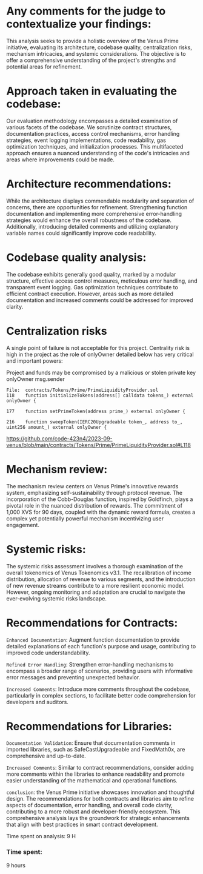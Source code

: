 # Any comments for the judge to contextualize your findings:

This analysis seeks to provide a holistic overview of the Venus Prime initiative, evaluating its architecture, codebase quality, centralization risks, mechanism intricacies, and systemic considerations. The objective is to offer a comprehensive understanding of the project's strengths and potential areas for refinement.

# Approach taken in evaluating the codebase:

Our evaluation methodology encompasses a detailed examination of various facets of the codebase. We scrutinize contract structures, documentation practices, access control mechanisms, error handling strategies, event logging implementations, code readability, gas optimization techniques, and initialization processes. This multifaceted approach ensures a nuanced understanding of the code's intricacies and areas where improvements could be made.

# Architecture recommendations:

While the architecture displays commendable modularity and separation of concerns, there are opportunities for refinement. Strengthening function documentation and implementing more comprehensive error-handling strategies would enhance the overall robustness of the codebase. Additionally, introducing detailed comments and utilizing explanatory variable names could significantly improve code readability.

# Codebase quality analysis:

The codebase exhibits generally good quality, marked by a modular structure, effective access control measures, meticulous error handling, and transparent event logging. Gas optimization techniques contribute to efficient contract execution. However, areas such as more detailed documentation and increased comments could be addressed for improved clarity.

# Centralization risks
A single point of failure is not acceptable for this project. Centrality risk is high in the project as the role of onlyOwner detailed below has very critical and important powers:

Project and funds may be compromised by a malicious or stolen private key onlyOwner msg.sender

```solidity
File:  contracts/Tokens/Prime/PrimeLiquidityProvider.sol
118    function initializeTokens(address[] calldata tokens_) external onlyOwner {

177    function setPrimeToken(address prime_) external onlyOwner {

216    function sweepToken(IERC20Upgradeable token_, address to_, uint256 amount_) external onlyOwner {        
```
https://github.com/code-423n4/2023-09-venus/blob/main/contracts/Tokens/Prime/PrimeLiquidityProvider.sol#L118

# Mechanism review:

The mechanism review centers on Venus Prime's innovative rewards system, emphasizing self-sustainability through protocol revenue. The incorporation of the Cobb-Douglas function, inspired by Goldfinch, plays a pivotal role in the nuanced distribution of rewards. The commitment of 1,000 XVS for 90 days, coupled with the dynamic reward formula, creates a complex yet potentially powerful mechanism incentivizing user engagement.

# Systemic risks:

The systemic risks assessment involves a thorough examination of the overall tokenomics of Venus Tokenomics v3.1. The recalibration of income distribution, allocation of revenue to various segments, and the introduction of new revenue streams contribute to a more resilient economic model. However, ongoing monitoring and adaptation are crucial to navigate the ever-evolving systemic risks landscape.

# Recommendations for Contracts:

`Enhanced Documentation`: Augment function documentation to provide detailed explanations of each function's purpose and usage, contributing to improved code understandability.

`Refined Error Handling`: Strengthen error-handling mechanisms to encompass a broader range of scenarios, providing users with informative error messages and preventing unexpected behavior.

`Increased Comments`: Introduce more comments throughout the codebase, particularly in complex sections, to facilitate better code comprehension for developers and auditors.

# Recommendations for Libraries:

`Documentation Validation`: Ensure that documentation comments in imported libraries, such as SafeCastUpgradeable and FixedMath0x, are comprehensive and up-to-date.

`Increased Comments`: Similar to contract recommendations, consider adding more comments within the libraries to enhance readability and promote easier understanding of the mathematical and operational functions.

`conclusion`: the Venus Prime initiative showcases innovation and thoughtful design. The recommendations for both contracts and libraries aim to refine aspects of documentation, error handling, and overall code clarity, contributing to a more robust and developer-friendly ecosystem. This comprehensive analysis lays the groundwork for strategic enhancements that align with best practices in smart contract development.

Time spent on analysis:
9 H

### Time spent:
9 hours